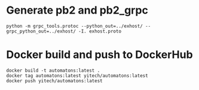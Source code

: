 # Generate pb2 and pb2_grpc
```commandline
python -m grpc_tools.protoc --python_out=../exhost/ --grpc_python_out=../exhost/ -I. exhost.proto
```

# Docker build and push to DockerHub
```commandline
docker build -t automatons:latest .
docker tag automatons:latest yitech/automatons:latest
docker push yitech/automatons:latest
```
